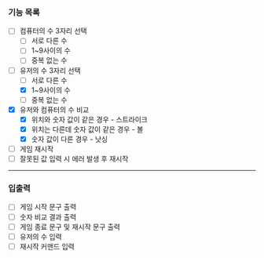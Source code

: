 ### 기능 목록
 - [ ] 컴퓨터의 수 3자리 선택
   - [ ] 서로 다른 수
   - [ ] 1~9사이의 수
   - [ ] 중복 없는 수
 - [ ] 유저의 수 3자리 선택
   - [ ] 서로 다른 수
   - [x] 1~9사이의 수
   - [ ] 중복 없는 수
 - [x] 유저와 컴퓨터의 수 비교
   - [x] 위치와 숫자 값이 같은 경우 - 스트라이크
   - [x] 위치는 다른데 숫자 값이 같은 경우 - 볼
   - [x] 숫자 값이 다른 경우 - 낫싱
 - [ ] 게임 재시작
 - [ ] 잘못된 값 입력 시 에러 발생 후 재시작

---
### 입출력
 - [ ] 게임 시작 문구 출력
 - [ ] 숫자 비교 결과 출력
 - [ ] 게임 종료 문구 및 재시작 문구 출력
 - [ ] 유저의 수 입력
 - [ ] 재시작 커맨드 입력